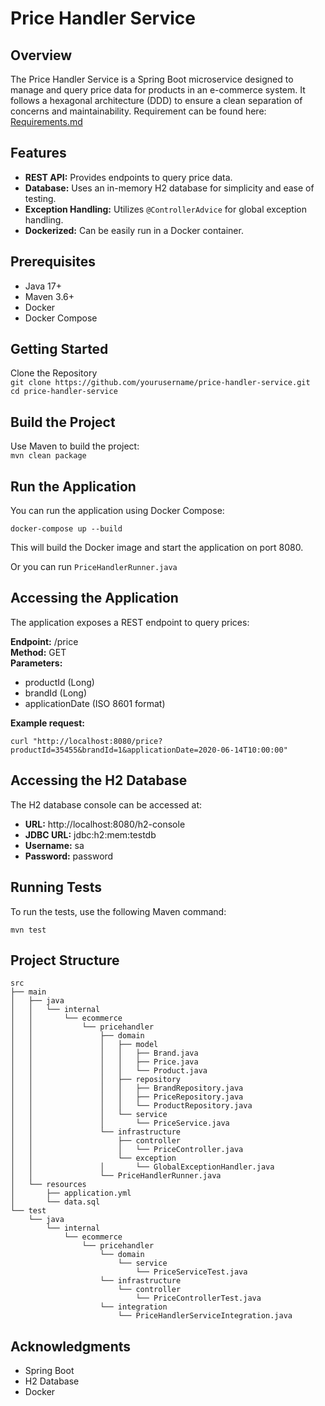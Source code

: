 # Price Handler Service
## Overview
The Price Handler Service is a Spring Boot microservice designed to manage and query price data for products in an 
e-commerce system. It follows a hexagonal architecture (DDD) to ensure a clean separation of concerns and maintainability. 
Requirement can be found here: [Requirements.md](Requirements.md)

## Features
- **REST API:** Provides endpoints to query price data.
- **Database:** Uses an in-memory H2 database for simplicity and ease of testing.
- **Exception Handling:** Utilizes `@ControllerAdvice` for global exception handling.
- **Dockerized:** Can be easily run in a Docker container.

## Prerequisites
- Java 17+
- Maven 3.6+
- Docker
- Docker Compose

## Getting Started
Clone the Repository </br>
`git clone https://github.com/yourusername/price-handler-service.git` </br>
`cd price-handler-service`

## Build the Project
Use Maven to build the project:</br>
`mvn clean package`

## Run the Application
You can run the application using Docker Compose:</br>

`docker-compose up --build` </br>

This will build the Docker image and start the application on port 8080.

Or you can run `PriceHandlerRunner.java`

## Accessing the Application
The application exposes a REST endpoint to query prices:

**Endpoint:** /price </br>
**Method:** GET </br>
**Parameters:**
- productId (Long)
- brandId (Long)
- applicationDate (ISO 8601 format)

**Example request:**

`curl "http://localhost:8080/price?productId=35455&brandId=1&applicationDate=2020-06-14T10:00:00"`

## Accessing the H2 Database
The H2 database console can be accessed at:

- **URL:** http://localhost:8080/h2-console
- **JDBC URL:** jdbc:h2:mem:testdb
- **Username:** sa
- **Password:** password

## Running Tests
To run the tests, use the following Maven command: </br>

`mvn test`

## Project Structure
```src
src
├── main
│   ├── java
│   │   └── internal
│   │       └── ecommerce
│   │           └── pricehandler
│   │               ├── domain
│   │               │   ├── model
│   │               │   │   ├── Brand.java
│   │               │   │   ├── Price.java
│   │               │   │   └── Product.java
│   │               │   ├── repository
│   │               │   │   ├── BrandRepository.java
│   │               │   │   ├── PriceRepository.java
│   │               │   │   └── ProductRepository.java
│   │               │   └── service
│   │               │       └── PriceService.java
│   │               └── infrastructure
│   │                   ├── controller
│   │                   │   └── PriceController.java
│   │                   └── exception
│   │               │       └── GlobalExceptionHandler.java
│   │               └── PriceHandlerRunner.java
│   └── resources
│       ├── application.yml
│       └── data.sql
└── test
    └── java
        └── internal
            └── ecommerce
                └── pricehandler
                    └── domain
                        └── service
                            └── PriceServiceTest.java
                    └── infrastructure
                        └── controller
                            └── PriceControllerTest.java
                    └── integration
                        └── PriceHandlerServiceIntegration.java

```

## Acknowledgments
- Spring Boot
- H2 Database
- Docker